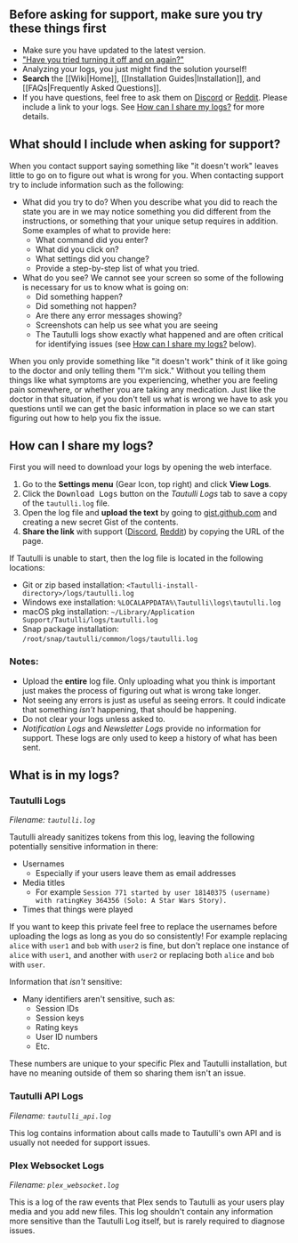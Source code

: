 ## Before asking for support, make sure you try these things first
* Make sure you have updated to the latest version. 
* ["Have you tried turning it off and on again?"](https://www.youtube.com/watch?v=nn2FB1P_Mn8)
* Analyzing your logs, you just might find the solution yourself!
* **Search** the [[Wiki|Home]], 
[[Installation Guides|Installation]], and 
[[FAQs|Frequently Asked Questions]].
* If you have questions, feel free to ask them on [Discord](https://tautulli.com/discord) or [Reddit](https://www.reddit.com/r/Tautulli). Please include a link to your logs. See [How can I share my logs?](#how-can-i-share-my-logs) for more details. 

## What should I include when asking for support?

When you contact support saying something like "it doesn't work" leaves little to go on to figure out what is wrong for you. When contacting support try to include information such as the following:

* What did you try to do? When you describe what you did to reach the state you are in we may notice something you did different from the instructions, or something that your unique setup requires in addition. Some examples of what to provide here:
  * What command did you enter?
  * What did you click on?
  * What settings did you change?
  * Provide a step-by-step list of what you tried.
* What do you see? We cannot see your screen so some of the following is necessary for us to know what is going on:
  * Did something happen?
  * Did something not happen?
  * Are there any error messages showing?
  * Screenshots can help us see what you are seeing
  * The Tautulli logs show exactly what happened and are often critical for identifying issues (see [How can I share my logs?](#how-can-i-share-my-logs) below).

When you only provide something like "it doesn't work" think of it like going to the doctor and only telling them "I'm sick." Without you telling them things like what symptoms are you experiencing, whether you are feeling pain somewhere, or whether you are taking any medication. Just like the doctor in that situation, if you don't tell us what is wrong we have to ask you questions until we can get the basic information in place so we can start figuring out how to help you fix the issue.

## How can I share my logs?

First you will need to download your logs by opening the web interface.  

1. Go to the **Settings menu** (Gear Icon, top right) and click **View Logs**.
1. Click the <kbd>Download Logs</kbd> button on the _Tautulli Logs_ tab to save a copy of the `tautulli.log` file.
1. Open the log file and **upload the text** by going to [gist.github.com](https://gist.github.com/) and creating a new secret Gist of the contents.
1. **Share the link** with support ([Discord](https://tautulli.com/discord), [Reddit](https://www.reddit.com/r/Tautulli)) by copying the URL of the page.

If Tautulli is unable to start, then the log file is located in the following locations:
* Git or zip based installation: `<Tautulli-install-directory>/logs/tautulli.log`
* Windows exe installation: `%LOCALAPPDATA%\Tautulli\logs\tautulli.log`
* macOS pkg installation: `~/Library/Application Support/Tautulli/logs/tautulli.log`
* Snap package installation: `/root/snap/tautulli/common/logs/tautulli.log`

### Notes: 
* Upload the **entire** log file. Only uploading what you think is important just makes the process of figuring out what is wrong take longer.
* Not seeing any errors is just as useful as seeing errors. It could indicate that something _isn't_ happening, that should be happening.
* Do not clear your logs unless asked to.
* _Notification Logs_ and _Newsletter Logs_ provide no information for support. These logs are only used to keep a history of what has been sent.

## What is in my logs?

### Tautulli Logs

_Filename: `tautulli.log`_

Tautulli already sanitizes tokens from this log, leaving the following potentially sensitive information in there:
* Usernames
    * Especially if your users leave them as email addresses
* Media titles
    * For example `Session 771 started by user 18140375 (username) with ratingKey 364356 (Solo: A Star Wars Story).`
* Times that things were played

If you want to keep this private feel free to replace the usernames before uploading the logs as long as you do so consistently! For example replacing `alice` with `user1` and `bob` with `user2` is fine, but don't replace one instance of `alice` with `user1`, and another with `user2` or replacing both `alice` and `bob` with `user`.

Information that _isn't_ sensitive:
* Many identifiers aren't sensitive, such as:
    * Session IDs
    * Session keys
    * Rating keys
    * User ID numbers
    * Etc.

These numbers are unique to your specific Plex and Tautulli installation, but have no meaning outside of them so sharing them isn't an issue.

### Tautulli API Logs

_Filename: `tautulli_api.log`_

This log contains information about calls made to Tautulli's own API and is usually not needed for support issues.

### Plex Websocket Logs

_Filename: `plex_websocket.log`_

This is a log of the raw events that Plex sends to Tautulli as your users play media and you add new files. This log shouldn't contain any information more sensitive than the Tautulli Log itself, but is rarely required to diagnose issues.
